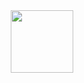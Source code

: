 <div id="header" align="center">
  <img src="[https://media.giphy.com/media/M9gbBd9nbDrOTu1Mqx/giphy.gif](https://64.media.tumblr.com/7b5d2cce69a727dc9b66a39ffcc0a0fa/tumblr_ojbzajv5kc1rfx24fo1_400.gifv)" width="100"/>
</div>
